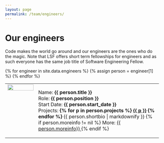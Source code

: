 ```yaml
---
layout: page
permalink: /team/engineers/
---
```

# Our engineers

Code makes the world go around and our engineers are the ones who do the magic. Note that LSF offers short term fellowships for engineers and as such everyone has the same job title of Software Engineering Fellow.

<table>
    {% for engineer in site.data.engineers %}
        {% assign person = engineer[1] %}
        <tr>
            <td width="20%" style="vertical-align: top;">
                <img src="{{ site.baseurl }}/{{ person.image }} " width="100%">
            </td>
            <td>
                <p>
                    Name: <b>{{ person.title }}</b><br>
                    Role: <b>{{ person.position }}</b><br>
                    Start Date: <b>{{ person.start_date }}</b><br>
                    Projects:
                        <b>{% for p in person.projects %}
                            <a href="{{ site.baseurl }}/projects/{{ p }}">{{ p }}</a>
                        {% endfor %}</b>
                    {{ person.shortbio | markdownify }}
                    {% if person.moreinfo != nil %}
                        More: 
                        <a href="{{ person.moreinfo }}"> {{ person.moreinfo}} </a>
                    {% endif %}     
                </p>
            </td>
        </tr>
    {% endfor %}
</table>
